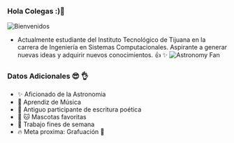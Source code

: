 ### Hola Colegas :)👋
![Bienvenidos](https://render.cooltext.com/RenderedImage.aspx?Button=Ku95%2f1xzYNMWLgmxNwWooEt%2feGcDAvPMs%2fSIiMl%2b%2bf5mBmoWFuOjjAjpt8huaDzqljIdcBF%2bV4qT4ZHuvXGfGqAXXlxWrEafm4zWw4hEh4U%3d&MouseOver=0)
* Actualmente estudiante del Instituto Tecnológico de Tijuana en la carrera de Ingeniería en Sistemas Computacionales.
Aspirante a generar nuevas ideas y adquirir nuevos conocimientos. :+1: :sparkles:
![Astronomy Fan](https://i.pinimg.com/originals/21/44/d0/2144d02e5d01b2260fe05c91e9d8ee43.jpg)

### Datos Adicionales :sunglasses: :ok_hand:
* :sparkles: Aficionado de la Astronomia
* :musical_keyboard: Aprendiz de Música
* :book: Antiguo participante de escritura poética
* :dog: :cat: Mascotas favoritas
* :office: Trabajo fines de semana
* :fire: Meta proxima: Grafuación :100:
<!--
**DanielMb17/DanielMb17** is a ✨ _special_ ✨ repository because its `README.md` (this file) appears on your GitHub profile.



-->
